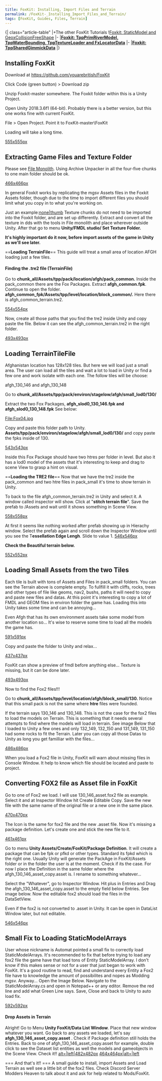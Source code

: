 ```yaml
---
title: FoxKit: Installing, Import Files and Terrain
permalink: /FoxKit-_Installing_Import_Files_and_Terrain/
tags: [FoxKit, Guides, Files, Terrain]
---
```



{| class="article-table" |+The other FoxKit Tutorials \![Foxkit:
StaticModel and
GeoxCollisionFreeShape](/Foxkit:_StaticModel_and_GeoxCollisionFreeShape "wikilink")
|- |[**Foxkit: TppPrimRiverModel, TppWaterBounding, TppTextureLoader and
FxLocatorData**](/Foxkit:_TppPrimRiverModel,_TppWaterBounding,_TppTextureLoader_and_FxLocatorData "wikilink")
|- |**[Foxkit:
TppSharedGimmickData](/Foxkit:_TppSharedGimmickData "wikilink")** |}

## **Installing FoxKit**

Download at <https://github.com/youarebritish/FoxKit>

Click Code (green button) \> Download zip

Unzip Foxkit-master somewhere. The Foxkit folder within this is a Unity
Project.

Open Unity 2018.3.6f1 (64-bit). Probably there is a better version, but
this one works fine with current FoxKit.

File \> Open Project. Point it to FoxKit-master\\FoxKit

Loading will take a long time.

[555x555px](/File:Foxkit_Window.jpg "wikilink")

## **Extracting Game Files and Texture Folder**

Please see [File Monolith](/File_Monolith "wikilink"). Using Archive
Unpacker in all the four-five chunks to one main folder should be ok.

[466x466px](/File:Foxkit03.jpg "wikilink")

In general Foxkit works by replicating the mgsv Assets files in the
Foxkit Assets folder, though due to the time to import different files
you should limit what you copy in to what you're working on.

Just an example:[none|thumb](/File:AssetsFolder.jpg "wikilink")
Texture chunks do not need to be imported into the Foxkit folder, and
are set up differently. Extract and convert all the texture in dds with
the tools in File monolith and place wherever outside Unity. After that
go to menu **Unity/FMDL studio/ Set Texture Folder.**

**It's highly important do it now, before import assets of the game in
Unity as we'll see later.**


\==**Loading TerrainFile**== This guide will treat a small area of
location AFGH loading just a few tiles.

#### **Finding the .tre2 file (TerrainFile)**

Go to **chunk_all/Assets/tpp/pack/location/afgh/pack_common.** Inside
the pack_common there are the Fox Packages. Extract
**afgh_common.fpk**. Continue to open the folder.
**afgh_common_fpk/Assets/tpp/level/location/block_common/.** Here
there is afgh_common_terrain.tre2.

[554x554px](/File:Tre2.jpg "wikilink")

Now, create all those paths that you find the tre2 inside Unity and copy
paste the file. Below it can see the afgh_common_terrain.tre2 in the
right folder.

[493x493px](/File:Inunity.jpg "wikilink")

## **Loading TerrainTileFile**

Afghanistan location has 128x128 tiles. But here we will load just a
small area. The user can load all the tiles and wait a lot to load in
Unity or find a few one and work isolate with each one. The follow tiles
will be choose:

afgh_130_146 and afgh_130_148

Go to
**chunk_all/Assets/tpp/pack/environ/stagelow/afgh/small_lod0/130/**

Extract the two Fox Packages, **afgh_slod0_130_146.fpk and
afgh_slod0_130_148.fpk** See below:

[<File:Fox04.jpg>](/File:Fox04.jpg "wikilink")

Copy and paste this folder path to Unity.
**Assets/tpp/pack/environ/stagelow/afgh/small_lod0/130/** and copy
paste the fpks inside of 130.

[543x543px](/File:Iunity.jpg "wikilink")

Inside this Fox Package should have two htres per folder in level. But
also it has a lod0 model of the assets that it's interesting to keep and
drag to scene View to grasp a hint on visual.


\==**Loading the TRE2 file**== Now that we have the tre2 inside the
pack_common and two htre files in pack_small it's time to show terrain
in Unity.

To back to the file afgh_common_terrain.tre2 in Unity and select it. A
window called inspector will show. Click at "**stitch terrain file**".
Save the prefab to /Assets and wait until it shows something in Scene
View.

[558x558px](/File:Unity52.jpg "wikilink")

At first it seems like nothing worked after prefab showing up in
Hierachy window. Select the prefab again and scroll down the Inspector
Window until you see the T**essellation Edge Lengh**. Slide to value
1.
[546x546px](/File:Un6.jpg "wikilink")

**Check the Beautiful terrain below.**

[552x552px](/File:Terrainloaed.jpg "wikilink")

## **Loading Small Assets from the two Tiles**

Each tile is built with tons of Assets and Files in pack_small folders.
You can see the Terrain above is complete empty. To fullfill it with
cliffs, rocks, trees and other types of file like geoms, nav2, bushs,
paths it will need to copy and paste new files and datas. At this point
it's interesting to copy a lot of FMDL and GEOM files in environ folder
the game has. Loading this into Unity takes some time and can be
annoying...

Even Afgh that has its own environment assets take some model from
another location so... It's wise to reserve some time to load all the
models the game has.

[591x591px](/File:Paths02.jpg "wikilink")

Copy and paste the folder to Unity and relax...

[437x437px](/File:Relax.jpg "wikilink")

FoxKit can show a preview of fmdl before anything else... Texture is
missing, but it can be done later.

[493x493px](/File:Fmdl_view.jpg "wikilink")

Now to find the Fox2 files\!\!\!

Go to **chunk_all/Assets/tpp/level/location/afgh/block_small/130.**
Notice that this small pack is not the same where **htre** files were
founded.

If the terrain says 130_146 and 130_148. This is not the case for the
fox2 files to load the models on Terrain. This is something that it
needs several attempts to find where the models will load in terrain.
See image Below that I loaded to Unity a few ones and only 132_149,
132_150 and 131_149, 131_150 had some rocks to fit the Terrain. Later
you can copy all those Datas to Unity as long you get familliar with the
files...

[486x486px](/File:NoneedFornow.jpg "wikilink")

When you load a Fox2 file in Unity, FoxKit will warn about missing files
in Console Window. It help to know which file should be located and
paste to project.

## **Converting FOX2 file as Asset file in FoxKit**

Go to one of Fox2 we load. I will use 130_146_asset.fox2 file as
example. Select it and at Inspector Window hit Create Editable Copy.
Save the new file with the same name of the original file or a new one
in the same place.

[470x470px](/File:Hitbutton.jpg "wikilink")

The Icon is the same for fox2 file and the new .asset file. Now it's
missing a package definition. Let's create one and stick the new file to
it.

[461x461px](/File:Missingpackage.jpg "wikilink")

Go to menu **Unity Assets/Create/FoxKit/Package Definition**. It will
create a package that can be fpk or pfkd or other types. Standard its
fpkd which is the right one. Usually Unity will generate the PackAge in
FoxKit/Assets folder or in the folder the user is at the moment. Check
if its the case. For now I place the Definition in the same folder where
the afgh_130_146_asset_copy.asset is. I rename to something
whatever...

Select the "Whatever", go to Inspector Window. Hit plus in Entries and
Drag the afgh_130_146_asset_copy.asset to the empty field below
Entries. See image below. Now the editable fox2 should load the files in
the DataSetView.

Even if the fox2 is not converted to .asset in Unity. It can be open in
DataList Window later, but not editable.

[546x546px](/File:Aff.jpg "wikilink")

## **Small Fix to Loading StaticModelArrays**

User whose nickname is Automat pointed a small fix to correctly load
StaticModelArrays. It's recommended to fix that before trying to load
any fox2 file the game have that load tons of Entity StaticModelArray. I
don't know if this makes sense or not for a user that just began to work
with FoxKit. It's a good routine to read, find and understand every
Entity a Fox2 file have to knowledge the amount of possibilites and
nopes as Modding mgsv. Anyway... Open the Image Below. Navigate to the
StaticModelArray.cs and open in Notepad++ or any editor. Remove the red
line and add what Green Line says. Save, Close and back to Unity to auto
load fix.

[592x592px](/File:FixStaticModelArray.jpg "wikilink")

#### **Drop Assets in Terrain**

Alright\! Go to Menu **Unity FoxKit/Data List Window**. Place that new
window whatever you want. Go back to any assets we loaded, let's say
**afgh_130_146_asset_copy.asset** . Check if Package definition
still holds the Entries. Back to one of
afgh_130_146_asset_copy.asset for example, double click to see the
Dataset list entities as well the models and gameobjects in the Scene
View. Check it\!\!
[alt=|left|482x482px](/File:Finally.jpg "wikilink")
[464x464px|alt=|left](/File:Ending.jpg "wikilink")


\=== And that's it\!\! === A small guide to install, import Assets and
Load Terrain as well see a little bit of the fox2 files. Check Discord
Server Modders Heaven to talk about it and ask for help related to
Mods/FoxKit.